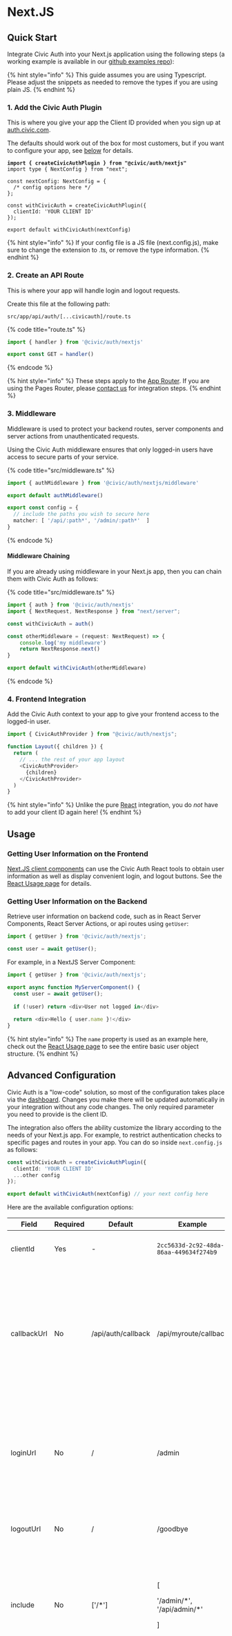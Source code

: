 # Next.JS

## Quick Start

Integrate Civic Auth into your Next.js application using the following steps (a working example is available in our [github examples repo](https://github.com/civicteam/civic-auth-examples/tree/main/packages/civic-auth/nextjs)):

{% hint style="info" %}
This guide assumes you are using Typescript. Please adjust the snippets as needed to remove the types if you are using plain JS.
{% endhint %}

### **1. Add the Civic Auth Plugin**

This is where you give your app the Client ID provided when you sign up at [auth.civic.com](https://auth.civic.com).

The defaults should work out of the box for most customers, but if you want to configure your app, see [below](next.js.md#configuration) for details.

<pre class="language-typescript" data-title="next.config.ts"><code class="lang-typescript"><strong>import { createCivicAuthPlugin } from "@civic/auth/nextjs"
</strong>import type { NextConfig } from "next";

const nextConfig: NextConfig = {
  /* config options here */
};

const withCivicAuth = createCivicAuthPlugin({
  clientId: 'YOUR CLIENT ID'
});

export default withCivicAuth(nextConfig)
</code></pre>

{% hint style="info" %}
If your config file is a JS file (next.config.js), make sure to change the extension to .ts, or remove the type information.
{% endhint %}

### **2. Create an API Route**

This is where your app will handle login and logout requests.

Create this file at the following path:

`src/app/api/auth/[...civicauth]/route.ts`

{% code title="route.ts" %}
```typescript
import { handler } from '@civic/auth/nextjs'

export const GET = handler()
```
{% endcode %}

{% hint style="info" %}
These steps apply to the [App Router](https://nextjs.org/docs/app). If you are using the Pages Router, please [contact us](https://discord.com/invite/MWmhXauJw8/?referrer=home-discord) for integration steps.
{% endhint %}

### **3. Middleware**

Middleware is used to protect your backend routes, server components and server actions from unauthenticated requests.&#x20;

Using the Civic Auth middleware ensures that only logged-in users have access to secure parts of your service.

{% code title="src/middleware.ts" %}
```typescript
import { authMiddleware } from '@civic/auth/nextjs/middleware'

export default authMiddleware()

export const config = {
  // include the paths you wish to secure here
  matcher: [ '/api/:path*', '/admin/:path*'  ] 
}
```
{% endcode %}

#### Middleware Chaining

If you are already using middleware in your Next.js app, then you can chain them with Civic Auth as follows:

{% code title="src/middleware.ts" %}
```typescript
import { auth } from '@civic/auth/nextjs'
import { NextRequest, NextResponse } from "next/server";

const withCivicAuth = auth()

const otherMiddleware = (request: NextRequest) => {
    console.log('my middleware')
    return NextResponse.next()
}

export default withCivicAuth(otherMiddleware)
```
{% endcode %}

### **4. Frontend Integration**

Add the Civic Auth context to your app to give your frontend access to the logged-in user.

```javascript
import { CivicAuthProvider } from "@civic/auth/nextjs";

function Layout({ children }) {
  return (
    // ... the rest of your app layout
    <CivicAuthProvider>
      {children}
    </CivicAuthProvider>
  )
}
```

{% hint style="info" %}
Unlike the pure [React](react.md) integration, you do _not_ have to add your client ID again here!
{% endhint %}

## Usage

### Getting User Information on the Frontend

[Next.JS client components](https://nextjs.org/docs/app/building-your-application/rendering/client-components) can use the Civic Auth React tools to obtain user information as well as display convenient login, and logout buttons. See the [React Usage page](react.md) for details.

### Getting User Information on the Backend

Retrieve user information on backend code, such as in React Server Components, React Server Actions, or api routes using `getUser`:

```typescript
import { getUser } from '@civic/auth/nextjs';

const user = await getUser();
```

For example, in a NextJS Server Component:

```typescript
import { getUser } from '@civic/auth/nextjs';

export async function MyServerComponent() {
  const user = await getUser();
  
  if (!user) return <div>User not logged in</div>
  
  return <div>Hello { user.name }!</div>
}
```

{% hint style="info" %}
The `name` property is used as an example here, check out the [React Usage page](react.md) to see the entire basic user object structure.&#x20;
{% endhint %}

## Advanced Configuration

Civic Auth is a "low-code" solution, so most of the configuration takes place via the [dashboard](https://auth.civic.com). Changes you make there will be updated automatically in your integration without any code changes. The only required parameter you need to provide is the client ID.

The integration also offers the ability customize the library according to the needs of your Next.js app. For example, to restrict authentication checks to specific pages and routes in your app. You can do so inside `next.config.js` as follows:

```typescript
const withCivicAuth = createCivicAuthPlugin({
  clientId: 'YOUR CLIENT ID'
  ...other config
});

export default withCivicAuth(nextConfig) // your next config here
```

Here are the available configuration options:

<table><thead><tr><th width="133">Field</th><th width="100">Required</th><th width="171">Default</th><th>Example</th><th>Description</th></tr></thead><tbody><tr><td>clientId</td><td>Yes</td><td>-</td><td><code>2cc5633d-2c92-48da-86aa-449634f274b9</code></td><td>The key obtained on signup to <a href="https://auth.civic.com">auth.civic.com</a></td></tr><tr><td>callbackUrl</td><td>No</td><td>/api/auth/callback</td><td>/api/myroute/callback</td><td>The path to route the browser to after a succesful login. Set this value if you are hosting your civic auth API route somewhere other than the default recommended <a href="next.js.md#create-an-api-route">above</a>.</td></tr><tr><td>loginUrl</td><td>No</td><td>/</td><td>/admin</td><td>The path your user will be sent to if they access a resource that needs them to be logged in. If you have a dedicated login page, you can set it here.</td></tr><tr><td>logoutUrl</td><td>No</td><td>/</td><td>/goodbye</td><td>The path your user will be sent to after a successful log-out.</td></tr><tr><td>include</td><td>No</td><td>['/*']</td><td><p>[</p><p> '/admin/*', '/api/admin/*'</p><p>]</p></td><td>An array of path <a href="https://man7.org/linux/man-pages/man7/glob.7.html">globs</a> that require a user to be logged-in to access. If not set, will include all paths matched by your Next.js <a href="next.js.md#middleware">middleware</a>.</td></tr><tr><td>exclude</td><td>No</td><td>-</td><td>['public/home']</td><td>An array of path <a href="https://man7.org/linux/man-pages/man7/glob.7.html">globs</a> that are excluded from the Civic Auth <a href="next.js.md#middleware">middleware</a>. In some cases, it might be easier and safer to specify exceptions rather than keep an inclusion list up to date.</td></tr></tbody></table>

